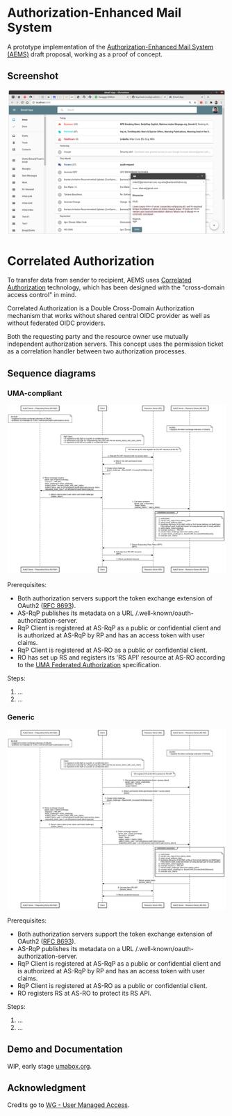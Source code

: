 # Authorization-Enhanced Mail System

A prototype implementation of the [Authorization-Enhanced Mail System (AEMS)][1] draft proposal, working as a proof of concept.

## Screenshot

![GUI](./images/gui.png)

# Correlated Authorization

To transfer data from sender to recipient, AEMS uses [Correlated Authorization][2] technology, which has been designed with the "cross-domain access control" in mind.

Correlated Authorization is a Double Cross-Domain Authorization mechanism that works without shared central OIDC provider as well as without federated OIDC providers.

Both the requesting party and the resource owner use mutually independent authorization servers. This concept uses the permission ticket as a correlation handler between two authorization processes.

## Sequence diagrams

### UMA-compliant

![Sequence Diagram - uma-compliant](./images/correlated-authz-uma.png)

Prerequisites:

* Both authorization servers support the token exchange extension of OAuth2 ([RFC 8693][3]).
* AS-RqP publishes its metadata on a URL /.well-known/oauth-authorization-server.
* RqP Client is registered at AS-RqP as a public or confidential client and is authorized at AS-RqP by RP and has an access token with user claims.
* RqP Client is registered at AS-RO as a public or confidential client.
* RO has set up RS and registers its 'RS API' resource at AS-RO according to the [UMA Federated Authorization][4] specification.

Steps:

1. ...
2. ...

### Generic

![Sequence Diagram - generic](./images/correlated-authz-generic.png)

Prerequisites:

* Both authorization servers support the token exchange extension of OAuth2 ([RFC 8693][3]).
* AS-RqP publishes its metadata on a URL /.well-known/oauth-authorization-server.
* RqP Client is registered at AS-RqP as a public or confidential client and is authorized at AS-RqP by RP and has an access token with user claims.
* RqP Client is registered at AS-RO as a public or confidential client.
* RO registers RS at AS-RO to protect its RS API.

Steps:

1. ...
2. ...

## Demo and Documentation

WIP, early stage [umabox.org][6].

## Acknowledgment

Credits go to [WG - User Managed Access][5].

[1]: https://github.com/uma-email/proposal/blob/master/authorization-enhanced-mail-system-draft-02.pdf
[2]: https://github.com/uma-email/proposal/blob/master/correlated-authorization-draft-00.pdf
[3]: https://www.rfc-editor.org/rfc/rfc8693.html
[4]: https://docs.kantarainitiative.org/uma/wg/rec-oauth-uma-federated-authz-2.0.html
[5]: https://kantarainitiative.org/confluence/display/uma/Home
[6]: https://www.umabox.org
